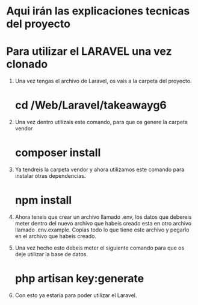 # **Aqui irán las explicaciones tecnicas del proyecto**


# **Para utilizar el LARAVEL una vez clonado**

1. Una vez tengas el archivo de Laravel, os vais a la carpeta del proyecto. 
    # cd /Web/Laravel/takeawayg6

2. Una vez dentro utilizais este comando, para que os genere la carpeta vendor
    # composer install

3. Ya tendreis la carpeta vendor y ahora utilizamos este comando para instalar otras dependencias.
    # npm install

4. Ahora teneis que crear un archivo llamado .env, los datos que debereis meter dentro del nuevo archivo que habeis creado esta en otro archivo llamado .env.example. Copias todo lo que tiene este archivo y pegarlo en el archivo que habeis creado.

5. Una vez hecho esto debeis meter el siguiente comando para que os deje utilizar la base de datos.
    # php artisan key:generate

6. Con esto ya estaria para poder utilizar el Laravel.

